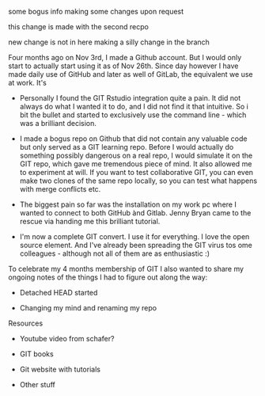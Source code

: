 ﻿some bogus info
making some changes upon request

this change is made with the second recpo


new change is not in here
making a silly change in the branch

Four months ago on Nov 3rd, I made a Github account. But I would only start to actually start using it as of Nov 26th. Since day however I have made daily use of GitHub and later as well of GitLab, the equivalent we use at work. It's


+ Personally I found the GIT Rstudio integration quite a pain. It did not always do what I wanted it to do, and I did not find it that intuitive. So i bit the bullet and started to exclusively use the command line - which was a brilliant decision.

+ I made a bogus repo on Github that did not contain any valuable code but only served as a GIT learning repo. Before I would actually do something possibly dangerous on a real repo, I would simulate it on the GIT repo, which gave me tremendous piece of mind. It also allowed me to experiment at will. If you want to test collaborative GIT, you can even make two clones of the same repo locally, so you can test what happens with merge conflicts etc.

+ The biggest pain so far was the installation on my work pc where I wanted to connect to both GitHub ànd Gitlab. Jenny Bryan came to the rescue via handing me this brilliant tutorial.

+ I'm now a complete GIT convert. I use it for everything. I love the open source element. And I've already been spreading the GIT virus tos ome colleagues - although not all of them are as enthusiastic :)

To celebrate my 4 months membership of GIT I also wanted to share my ongoing notes of the things I had to figure out along the way:


* Detached HEAD started

* Changing my mind and renaming my repo





Resources

+ Youtube video from schafer?

+ GIT books

+ Git website with tutorials

+ Other stuff
